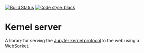 [![Build Status](https://github.com/davidbrochart/kernel_server/workflows/CI/badge.svg)](https://github.com/davidbrochart/kernel_server/actions)
[![Code style: black](https://img.shields.io/badge/code%20style-black-000000.svg)](https://github.com/psf/black)

# Kernel server

A library for serving the
[Jupyter kernel protocol](https://jupyter-client.readthedocs.io/en/stable/messaging.html) to the web
using a [WebSocket](https://en.wikipedia.org/wiki/WebSocket).
